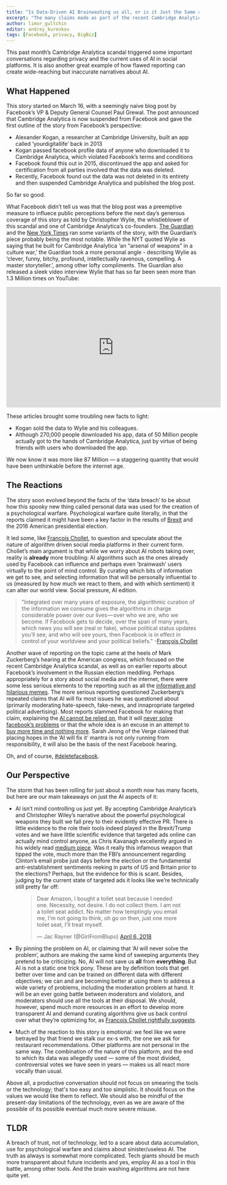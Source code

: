 ```yaml
---
title: "Is Data-Driven AI Brainwashing us all, or is it Just the Same as Good ol' Marketing?"
excerpt: "The many claims made as part of the recent Cambridge Analytica & Facebook scandal, reviewed"
author: limor_gultchin
editor: andrey_kurenkov
tags: [Facebook, privacy, BigBiz]
---
```

This past month’s Cambridge Analytica scandal triggered some important conversations regarding privacy and the current uses of AI in social platforms. It is also another great example of how flawed reporting can create wide-reaching but inaccurate narratives about AI. 

## What Happened
This story started on March 16, with a seemingly naive blog post by Facebook’s VP & Deputy General Counsel Paul Grewal. The post announced that Cambridge Analytica is now suspended from Facebook and gave the first outline of the story from Facebook’s perspective: 
* Alexander Kogan, a researcher at Cambridge University, built an app called ‘yourdigitallife’ back in 2013
* Kogan passed facebook profile data of anyone who downloaded it to Cambridge Analytica, which violated Facebook’s terms and conditions
* Facebook found this out in 2015, discontinued the app and asked for certification from all parties involved that the data was deleted. 
* Recently, Facebook found out the data was not deleted in its entirety and then suspended Cambridge Analytica and published the blog post.  

So far so good.

What Facebook didn’t tell us was that the blog post was a preemptive measure to influece public perceptions before the next day’s generous coverage of this story as told by Christopher Wylie, the whistleblower of this scandal and one of Cambridge Analytica’s co-founders. [The Guardian](https://www.theguardian.com/news/2018/mar/17/data-war-whistleblower-christopher-wylie-faceook-nix-bannon-trump) and the [New York Times](https://www.nytimes.com/2018/03/17/us/politics/cambridge-analytica-trump-campaign.html#) ran some variants of the story, with the Guardian’s piece probably being the most notable. While the NYT quoted Wylie as saying that he built for Cambridge Analytica ‘an “arsenal of weapons” in a culture war,’ the Guardian took a more personal angle - describing Wylie as ‘clever, funny, bitchy, profound, intellectually ravenous, compelling. A master storyteller.’, among other lofty compliments. The Guardian also released a sleek video interview Wylie that has so far been seen more than 1.3 Million times on YouTube:

<iframe width="560" height="315" src="https://www.youtube.com/embed/FXdYSQ6nu-M" frameborder="0" allow="autoplay; encrypted-media" allowfullscreen></iframe>

These articles brought some troubling new facts to light:
* Kogan sold the data to Wylie and his colleagues. 
* Although 270,000 people downloaded his app, data of 50 Million people actually got to the hands of Cambridge Analytica, just by virtue of being friends with users who downloaded the app. 

We now know it was more like 87 Million — a staggering quantity that would have been unthinkable before the internet age.


## The Reactions
The story soon evolved beyond the facts of the ‘data breach’ to be about how this spooky new thing called personal data was used for the creation of a psychological warfare. Psychological warfare quite literally, in that the reports claimed it might have been a key factor in the results of [Brexit](https://en.wikipedia.org/wiki/Brexit) and the 2016 American presidential election. 

It led some, like [François Chollet](https://medium.com/@francois.chollet/what-worries-me-about-ai-ed9df072b704), to question and speculate about the nature of algorithm driven social media platforms in their current form. Chollet’s main argument is that while we worry about AI robots taking over, reality is **already** more troubling: AI algorithms such as the ones already used by Facebook can influence and perhaps even 'brainwash' users virtually to the point of mind control. By curating which bits of information we get to see, and selecting information that will be personally influential to us (measured by how much we react to them, and with which sentiment) it can alter our world view. Social pressure, AI edition.

> "Integrated over many years of exposure, the algorithmic curation of the information we consume gives the algorithms in charge considerable power over our lives — over who we are, who we become. If Facebook gets to decide, over the span of many years, which news you will see (real or fake), whose political status updates you’ll see, and who will see yours, then Facebook is in effect in control of your worldview and your political beliefs." -[François Chollet](https://medium.com/@francois.chollet/what-worries-me-about-ai-ed9df072b704)

Another wave of reporting on the topic came at the heels of Mark Zuckerberg’s hearing at the American congress, which focused on the recent Cambridge Analytica scandal, as well as on earlier reports about Facebook’s involvement in the Russian election meddling. Perhaps appropriately for a story about social media and the internet, there were some less serious elements to the reporting such as all the [informative and hilarious memes](http://www.bbc.co.uk/news/newsbeat-43722444). The more serious reporting questioned Zuckerberg’s repeated claims that AI will fix most issues he was questioned about (primarily moderating hate-speech, fake-news, and innapropriate targeted political advertising). Most reports slammed Facebook for making that claim, explaining the [AI cannot be relied on](https://www.washingtonpost.com/news/the-switch/wp/2018/04/11/ai-will-solve-facebooks-most-vexing-problems-mark-zuckerberg-says-just-dont-ask-when-or-how/), that it will [never solve facebook’s problems](https://www.buzzfeed.com/daveyalba/mark-zuckerberg-artificial-intelligence-facebook-content-pro) or that the whole idea is an excuse in an attempt to [buy more time and nothing more](https://www.theverge.com/2018/4/13/17235042/facebook-mark-zuckerberg-ai-artificial-intelligence-excuse-congress-hearings). Sarah Jeong of the Verge claimed that placing hopes in the ‘AI will fix it’ mantra is not only running from responsibility, it will also be the basis of the next Facebook hearing.

Oh, and of course, [#deletefacebook](https://twitter.com/hashtag/deletefacebook).


## Our Perspective
The storm that has been rolling for just about a month now has many facets, but here are our main takeaways on just the AI aspects of it:

* AI isn’t mind controlling us just yet. By accepting Cambridge Analytica’s and Christopher Wiley’s narrative about the powerful psychological weapons they built we fall prey to their evidently effective PR. There is little evidence to the role their tools indeed played in the Brexit/Trump votes and we have little scientific evidence that targeted ads online can actually mind control anyone, as Chris Kavanagh excellently argued in his widely read [medium piece](https://medium.com/@CKava/why-almost-everything-reported-about-the-cambridge-analytica-facebook-hacking-controversy-is-db7f8af2d042). Was it really this infamous weapon that tipped the vote, much more than the FBI’s announcement regarding Clinton’s email probe just days before the election or the fundamental anti-establishment sentiments reeking in parts of US and Britain prior to the elections? Perhaps, but the evidence for this is scant. Besides, judging by the current state of targeted ads it looks like we’re technically still pretty far off:
<figure>
<blockquote class="twitter-tweet" data-lang="en"><p lang="en" dir="ltr">Dear Amazon, I bought a toilet seat because I needed one. Necessity, not desire. I do not collect them. I am not a toilet seat addict. No matter how temptingly you email me, I&#39;m not going to think, oh go on then, just one more toilet seat, I&#39;ll treat myself.</p>&mdash; Jac Rayner (@GirlFromBlupo) <a href="https://twitter.com/GirlFromBlupo/status/982156453396996096?ref_src=twsrc%5Etfw">April 6, 2018</a></blockquote>
<script async src="https://platform.twitter.com/widgets.js" charset="utf-8"></script>
</figure>

* By pinning the problem on AI, or claiming that ‘AI will never solve the problem’, authors are making the same kind of sweeping arguments they pretend to be criticizing. No, AI will not save us **all** from **everything**. But AI is not a static one trick pony. These are by definition tools that get better over time and can be trained on different data with different objectives; we can and are becoming better at using them to address a wide variety of problems, including the moderation problem at hand. It will be an ever going battle between moderators and violators, and moderators should use all the tools at their disposal. We should, however, spend much more resources in an effort to develop more transparent AI and demand curating algorithms give us back control over what they’re optimizing for, as [Francois Chollet rightfully suggests](https://medium.com/@francois.chollet/what-worries-me-about-ai-ed9df072b704).  

* Much of the reaction to this story is emotional: we feel like we were betrayed by that friend we stalk our ex-s with, the one we ask for restaurant recommendations. Other platforms are not personal in the same way. The combination of the nature of this platform, and the end to which its data was allegedly used — some of the most divided, controversial votes we have seen in years — makes us all react more vocally than usual.

Above all, a productive conversation should not focus on smearing the tools or the technology; that's too easy and too simplistic. It should focus on the values we would like them to reflect. We should also be mindful of the present-day limitations of the technology, even as we are aware of the possible of its possible eventual much more severe misuse.

## TLDR
A breach of trust, not of technology, led to a scare about data accumulation, use for psychological warfare and claims about sinister/useless AI. The truth as always is somewhat more complicated. Tech giants should be much more transparent about future incidents and yes, employ AI as a tool in this battle, among other tools. And the brain washing algorithms are not here quite yet.
